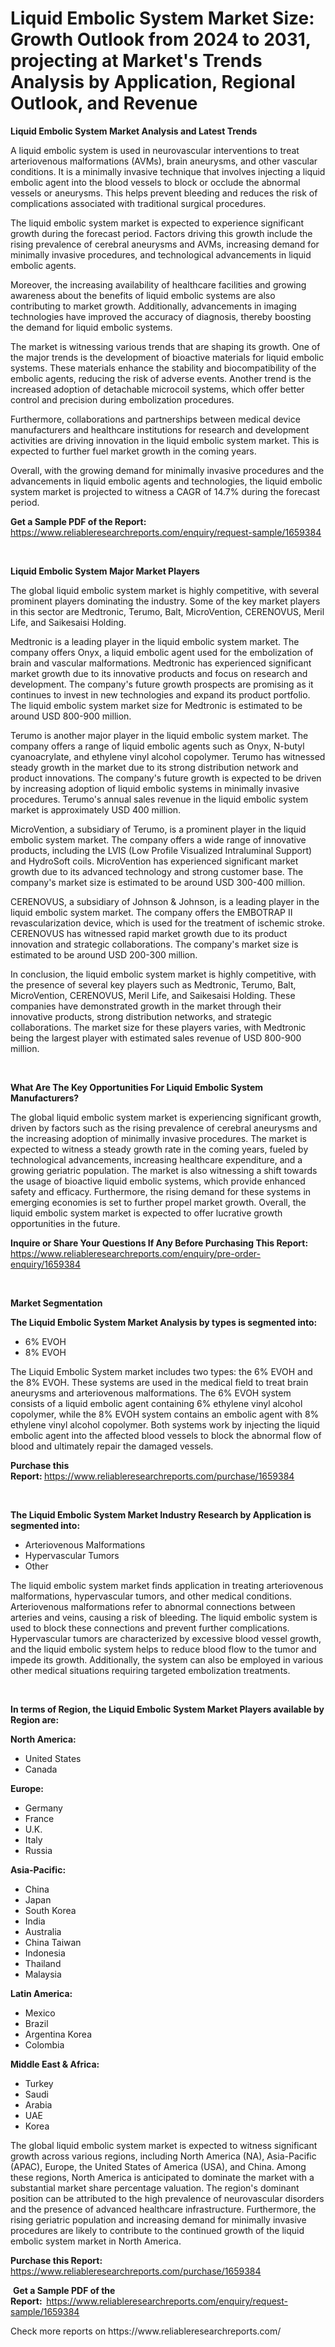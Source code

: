 <p><h1>Liquid Embolic System Market Size: Growth Outlook from 2024 to 2031, projecting at Market's Trends Analysis by Application, Regional Outlook, and Revenue</h1></p><p><strong>Liquid Embolic System Market Analysis and Latest Trends</strong></p>
<p><p>A liquid embolic system is used in neurovascular interventions to treat arteriovenous malformations (AVMs), brain aneurysms, and other vascular conditions. It is a minimally invasive technique that involves injecting a liquid embolic agent into the blood vessels to block or occlude the abnormal vessels or aneurysms. This helps prevent bleeding and reduces the risk of complications associated with traditional surgical procedures.</p><p>The liquid embolic system market is expected to experience significant growth during the forecast period. Factors driving this growth include the rising prevalence of cerebral aneurysms and AVMs, increasing demand for minimally invasive procedures, and technological advancements in liquid embolic agents.</p><p>Moreover, the increasing availability of healthcare facilities and growing awareness about the benefits of liquid embolic systems are also contributing to market growth. Additionally, advancements in imaging technologies have improved the accuracy of diagnosis, thereby boosting the demand for liquid embolic systems.</p><p>The market is witnessing various trends that are shaping its growth. One of the major trends is the development of bioactive materials for liquid embolic systems. These materials enhance the stability and biocompatibility of the embolic agents, reducing the risk of adverse events. Another trend is the increased adoption of detachable microcoil systems, which offer better control and precision during embolization procedures.</p><p>Furthermore, collaborations and partnerships between medical device manufacturers and healthcare institutions for research and development activities are driving innovation in the liquid embolic system market. This is expected to further fuel market growth in the coming years.</p><p>Overall, with the growing demand for minimally invasive procedures and the advancements in liquid embolic agents and technologies, the liquid embolic system market is projected to witness a CAGR of 14.7% during the forecast period.</p></p>
<p><strong>Get a Sample PDF of the Report:&nbsp;</strong> <a href="https://www.reliableresearchreports.com/enquiry/request-sample/1659384">https://www.reliableresearchreports.com/enquiry/request-sample/1659384</a></p>
<p>&nbsp;</p>
<p><strong>Liquid Embolic System Major Market Players</strong></p>
<p><p>The global liquid embolic system market is highly competitive, with several prominent players dominating the industry. Some of the key market players in this sector are Medtronic, Terumo, Balt, MicroVention, CERENOVUS, Meril Life, and Saikesaisi Holding.</p><p>Medtronic is a leading player in the liquid embolic system market. The company offers Onyx, a liquid embolic agent used for the embolization of brain and vascular malformations. Medtronic has experienced significant market growth due to its innovative products and focus on research and development. The company's future growth prospects are promising as it continues to invest in new technologies and expand its product portfolio. The liquid embolic system market size for Medtronic is estimated to be around USD 800-900 million.</p><p>Terumo is another major player in the liquid embolic system market. The company offers a range of liquid embolic agents such as Onyx, N-butyl cyanoacrylate, and ethylene vinyl alcohol copolymer. Terumo has witnessed steady growth in the market due to its strong distribution network and product innovations. The company's future growth is expected to be driven by increasing adoption of liquid embolic systems in minimally invasive procedures. Terumo's annual sales revenue in the liquid embolic system market is approximately USD 400 million.</p><p>MicroVention, a subsidiary of Terumo, is a prominent player in the liquid embolic system market. The company offers a wide range of innovative products, including the LVIS (Low Profile Visualized Intraluminal Support) and HydroSoft coils. MicroVention has experienced significant market growth due to its advanced technology and strong customer base. The company's market size is estimated to be around USD 300-400 million.</p><p>CERENOVUS, a subsidiary of Johnson & Johnson, is a leading player in the liquid embolic system market. The company offers the EMBOTRAP II revascularization device, which is used for the treatment of ischemic stroke. CERENOVUS has witnessed rapid market growth due to its product innovation and strategic collaborations. The company's market size is estimated to be around USD 200-300 million.</p><p>In conclusion, the liquid embolic system market is highly competitive, with the presence of several key players such as Medtronic, Terumo, Balt, MicroVention, CERENOVUS, Meril Life, and Saikesaisi Holding. These companies have demonstrated growth in the market through their innovative products, strong distribution networks, and strategic collaborations. The market size for these players varies, with Medtronic being the largest player with estimated sales revenue of USD 800-900 million.</p></p>
<p>&nbsp;</p>
<p><strong>What Are The Key Opportunities For Liquid Embolic System Manufacturers?</strong></p>
<p><p>The global liquid embolic system market is experiencing significant growth, driven by factors such as the rising prevalence of cerebral aneurysms and the increasing adoption of minimally invasive procedures. The market is expected to witness a steady growth rate in the coming years, fueled by technological advancements, increasing healthcare expenditure, and a growing geriatric population. The market is also witnessing a shift towards the usage of bioactive liquid embolic systems, which provide enhanced safety and efficacy. Furthermore, the rising demand for these systems in emerging economies is set to further propel market growth. Overall, the liquid embolic system market is expected to offer lucrative growth opportunities in the future.</p></p>
<p><strong>Inquire or Share Your Questions If Any Before Purchasing This Report:</strong> <a href="https://www.reliableresearchreports.com/enquiry/pre-order-enquiry/1659384">https://www.reliableresearchreports.com/enquiry/pre-order-enquiry/1659384</a></p>
<p>&nbsp;</p>
<p><strong>Market Segmentation</strong></p>
<p><strong>The Liquid Embolic System Market Analysis by types is segmented into:</strong></p>
<p><ul><li>6% EVOH</li><li>8% EVOH</li></ul></p>
<p><p>The Liquid Embolic System market includes two types: the 6% EVOH and the 8% EVOH. These systems are used in the medical field to treat brain aneurysms and arteriovenous malformations. The 6% EVOH system consists of a liquid embolic agent containing 6% ethylene vinyl alcohol copolymer, while the 8% EVOH system contains an embolic agent with 8% ethylene vinyl alcohol copolymer. Both systems work by injecting the liquid embolic agent into the affected blood vessels to block the abnormal flow of blood and ultimately repair the damaged vessels.</p></p>
<p><strong>Purchase this Report:&nbsp;</strong><a href="https://www.reliableresearchreports.com/purchase/1659384">https://www.reliableresearchreports.com/purchase/1659384</a></p>
<p>&nbsp;</p>
<p><strong>The Liquid Embolic System Market Industry Research by Application is segmented into:</strong></p>
<p><ul><li>Arteriovenous Malformations</li><li>Hypervascular Tumors</li><li>Other</li></ul></p>
<p><p>The liquid embolic system market finds application in treating arteriovenous malformations, hypervascular tumors, and other medical conditions. Arteriovenous malformations refer to abnormal connections between arteries and veins, causing a risk of bleeding. The liquid embolic system is used to block these connections and prevent further complications. Hypervascular tumors are characterized by excessive blood vessel growth, and the liquid embolic system helps to reduce blood flow to the tumor and impede its growth. Additionally, the system can also be employed in various other medical situations requiring targeted embolization treatments.</p></p>
<p>&nbsp;</p>
<p><strong>In terms of Region, the Liquid Embolic System Market Players available by Region are:</strong></p>
<p>
    <p> <strong> North America: </strong>
        <ul>
            <li>United States</li>
            <li>Canada</li>
        </ul>
        </p> 
    <p> <strong> Europe: </strong>
        <ul>
            <li>Germany</li>
            <li>France</li>
            <li>U.K.</li>
            <li>Italy</li>
            <li>Russia</li>
        </ul>
        </p> 
    <p> <strong> Asia-Pacific: </strong>
        <ul>
            <li>China</li>
            <li>Japan</li>
            <li>South Korea</li>
            <li>India</li>
            <li>Australia</li>
            <li>China Taiwan</li>
            <li>Indonesia</li>
            <li>Thailand</li>
            <li>Malaysia</li>
        </ul>
        </p> 
    <p> <strong> Latin America: </strong>
        <ul>
            <li>Mexico</li>
            <li>Brazil</li>
            <li>Argentina Korea</li>
            <li>Colombia</li>
        </ul>
        </p> 
    <p> <strong> Middle East & Africa: </strong>
        <ul>
            <li>Turkey</li>
            <li>Saudi</li>
            <li>Arabia</li>
            <li>UAE</li>
            <li>Korea</li>
        </ul>
    </p>
    </p>
<p><p>The global liquid embolic system market is expected to witness significant growth across various regions, including North America (NA), Asia-Pacific (APAC), Europe, the United States of America (USA), and China. Among these regions, North America is anticipated to dominate the market with a substantial market share percentage valuation. The region's dominant position can be attributed to the high prevalence of neurovascular disorders and the presence of advanced healthcare infrastructure. Furthermore, the rising geriatric population and increasing demand for minimally invasive procedures are likely to contribute to the continued growth of the liquid embolic system market in North America.</p></p>
<p><strong>Purchase this Report: </strong><a href="https://www.reliableresearchreports.com/purchase/1659384">https://www.reliableresearchreports.com/purchase/1659384</a></p>
<p>&nbsp;<strong>Get a Sample PDF of the Report:&nbsp;&nbsp;</strong><a href="https://www.reliableresearchreports.com/enquiry/request-sample/1659384">https://www.reliableresearchreports.com/enquiry/request-sample/1659384</a></p>
<p><strong></strong></p>
<p>Check more reports on https://www.reliableresearchreports.com/</p>